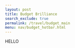 ```yaml
---
layout: post 
title: Budget Brilliance
search_exclude: true
permalink: /travel/budget_main
menu: nav/budget_hotbar.html
---
```


HELLO